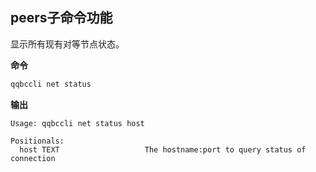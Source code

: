 ## peers子命令功能

显示所有现有对等节点状态。

**命令**

```sh
qqbccli net status
```

**输出**

```console
Usage: qqbccli net status host

Positionals:
  host TEXT                   The hostname:port to query status of connection
```
